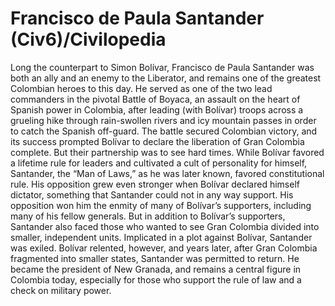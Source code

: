 # Francisco de Paula Santander (Civ6)/Civilopedia

Long the counterpart to Simon Bolívar, Francisco de Paula Santander was both an ally and an enemy to the Liberator, and remains one of the greatest Colombian heroes to this day. He served as one of the two lead commanders in the pivotal Battle of Boyaca, an assault on the heart of Spanish power in Colombia, after leading (with Bolívar) troops across a grueling hike through rain-swollen rivers and icy mountain passes in order to catch the Spanish off-guard. The battle secured Colombian victory, and its success prompted Bolívar to declare the liberation of Gran Colombia complete.
But their partnership was to see hard times. While Bolívar favored a lifetime rule for leaders and cultivated a cult of personality for himself, Santander, the “Man of Laws,” as he was later known, favored constitutional rule. His opposition grew even stronger when Bolívar declared himself dictator, something that Santander could not in any way support. His opposition won him the enmity of many of Bolívar’s supporters, including many of his fellow generals. But in addition to Bolívar’s supporters, Santander also faced those who wanted to see Gran Colombia divided into smaller, independent units.
Implicated in a plot against Bolívar, Santander was exiled. Bolívar relented, however, and years later, after Gran Colombia fragmented into smaller states, Santander was permitted to return. He became the president of New Granada, and remains a central figure in Colombia today, especially for those who support the rule of law and a check on military power.